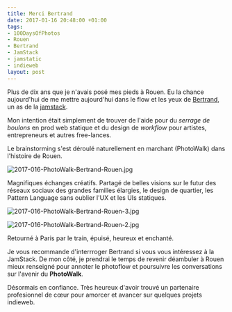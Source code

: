 ```yaml
---
title: Merci Bertrand
date: 2017-01-16 20:48:00 +01:00
tags:
- 100DaysOfPhotos
- Rouen
- Bertrand
- JamStack
- jamstatic
- indieweb
layout: post
---
```


Plus de dix ans que je n'avais posé mes pieds à Rouen. Eu la chance aujourd'hui de me mettre aujourd'hui dans le flow et les yeux de [Bertrand](https://bertrandkeller.info/), un as de la [jamstack](http://jamstack.org). 

Mon intention était simplement de trouver de l'aide pour du _serrage de boulons_ en prod web statique et du design de _workflow_ pour artistes, entrepreneurs et autres free-lances. 

Le brainstorming s'est déroulé naturellement en marchant (PhotoWalk) dans l'histoire de Rouen. 

![2017-016-PhotoWalk-Bertrand-Rouen.jpg](/uploads/2017-016-PhotoWalk-Bertrand-Rouen.jpg)

Magnifiques échanges créatifs. Partagé de belles visions sur le futur des réseaux sociaux des grandes familles élargies, le design de quartier, les Pattern Language sans oublier l'UX et les UIs statiques.

![2017-016-PhotoWalk-Bertrand-Rouen-3.jpg](/uploads/2017-016-PhotoWalk-Bertrand-Rouen-3.jpg)

![2017-016-PhotoWalk-Bertrand-Rouen-2.jpg](/uploads/2017-016-PhotoWalk-Bertrand-Rouen-2.jpg)

Retourné à Paris par le train, épuisé, heureux et enchanté. 

Je vous recommande d'interrroger Bertrand si vous vous intéressez à la JamStack.
De mon côté, je prendrai le temps de revenir déambuler à Rouen mieux renseigné pour annoter le photoflow et poursuivre les conversations sur l'avenir du **PhotoWalk**.

Désormais en confiance. Très heureux d'avoir trouvé un partenaire profesionnel de cœur pour amorcer et avancer sur quelques projets indieweb.